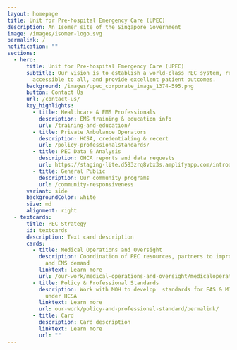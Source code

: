 ```yaml
---
layout: homepage
title: Unit for Pre-hospital Emergency Care (UPEC)
description: An Isomer site of the Singapore Government
image: /images/isomer-logo.svg
permalink: /
notification: ""
sections:
  - hero:
      title: Unit for Pre-hospital Emergency Care (UPEC)
      subtitle: Our vision is to establish a world-class PEC system, readily
        accessible to all, and provide excellent patient outcomes.
      background: /images/upec_corporate_image_1374-595.png
      button: Contact Us
      url: /contact-us/
      key_highlights:
        - title: Healthcare & EMS Professionals
          description: EMS training & education info
          url: /training-and-education/
        - title: Private Ambulance Operators
          description: HCSA, credentialing & recert
          url: /policy-professionalstandards/
        - title: PEC Data & Analysis
          description: OHCA reports and data requests
          url: https://staging-lite.d583zrq8vbx3s.amplifyapp.com/introduction-about-us/
        - title: General Public
          description: Our community programs
          url: /community-responsiveness
      variant: side
      backgroundColor: white
      size: md
      alignment: right
  - textcards:
      title: PEC Strategy
      id: textcards
      description: Text card description
      cards:
        - title: Medical Operations and Oversight
          description: Coordination of PEC resources, partners to improve OHCA survival
            and EMS demand
          linktext: Learn more
          url: /our-work/medical-operations-and-oversight/medicaloperationsandoversight/
        - title: Policy & Professional Standards
          description: Work with MOH to develop  standards for EAS & MTS which is enforced
            under HCSA
          linktext: Learn more
          url: our-work/policy-and-professional-standard/permalink/
        - title: Card
          description: Card description
          linktext: Learn more
          url: ""
---
```


